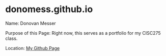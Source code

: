 # donomess.github.io
Name: Donovan Messer

Purpose of this Page: Right now, this serves as a portfolio for my CISC275 class.

Location: [My Github Page](https://raw.githubusercontent.com/donomess/donomess.github.io/main/README.md)

